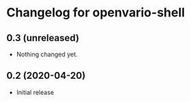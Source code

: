Changelog for openvario-shell
=============================

0.3 (unreleased)
----------------

- Nothing changed yet.


0.2 (2020-04-20)
----------------

- Initial release
